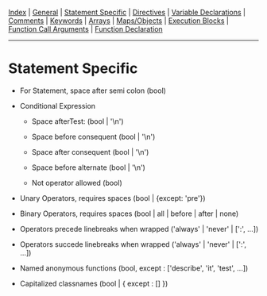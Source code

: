 [Index](README.md) |
[General](general.md) |
[Statement Specific](statement.md) |
[Directives](directive.md) |
[Variable Declarations](variable.md) |
[Comments](comment.md) |
[Keywords](keyword.md) |
[Arrays](array.md) |
[Maps/Objects](map.md) |
[Execution Blocks](block.md) |
[Function Call Arguments](call.md) |
[Function Declaration](function.md)

---
# Statement Specific
- For Statement, space after semi colon (bool)

- Conditional Expression
  - Space afterTest: (bool | '\n')

  - Space before consequent (bool | '\n')

  - Space after consequent (bool | '\n')

  - Space before alternate (bool | '\n')

  - Not operator allowed (bool)
    
- Unary Operators, requires spaces (bool | {except: 'pre'})

- Binary Operators, requires spaces (bool | all | before | after | none)

- Operators precede linebreaks when wrapped ('always' | 'never' | [':', ...])

- Operators succede linebreaks when wrapped ('always' | 'never' | [':', ...])

- Named anonymous functions (bool, except : ['describe', 'it', 'test', ...])

- Capitalized classnames (bool | { except : [] })
